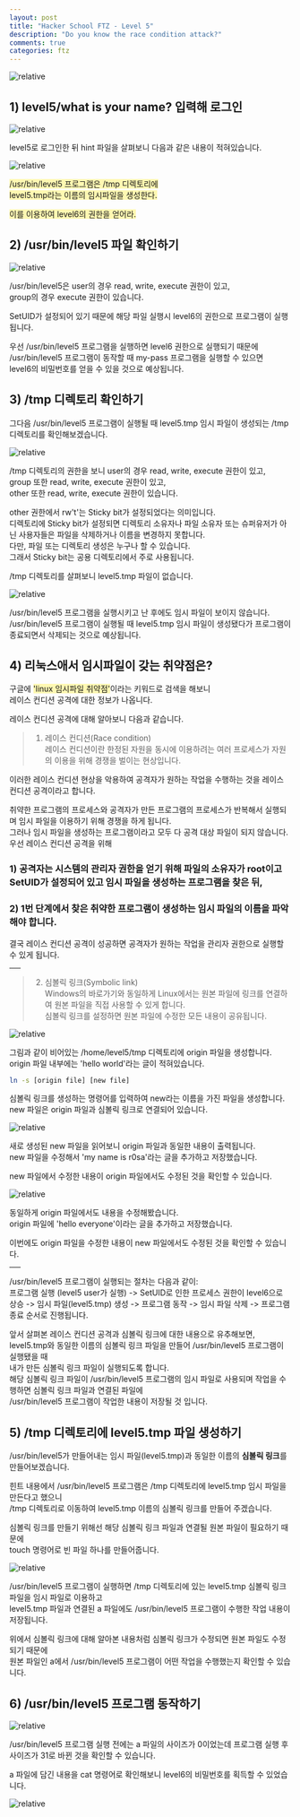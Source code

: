 ```yaml
---
layout: post
title: "Hacker School FTZ - Level 5"
description: "Do you know the race condition attack?"
comments: true
categories: ftz
---
```

<img data-action="zoom" src='{{ "assets/ftz/level5/1.png" | relative_url }}' alt='relative'>  

## 1) level5/what is your name? 입력해 로그인  
<img data-action="zoom" src='{{ "assets/ftz/level5/2.png" | relative_url }}' alt='relative'>  

level5로 로그인한 뒤 hint 파일을 살펴보니 다음과 같은 내용이 적혀있습니다.

<img data-action="zoom" src='{{ "assets/ftz/level5/3.png" | relative_url }}' alt='relative'>  

<span style="background-color: #fff8b2">/usr/bin/level5 프로그램은 /tmp 디렉토리에</span>  
<span style="background-color: #fff8b2">level5.tmp라는 이름의 임시파일을 생성한다.</span>  

<span style="background-color: #fff8b2">이를 이용하여 level6의 권한을 얻어라.</span>  

## 2) /usr/bin/level5 파일 확인하기  
<img data-action="zoom" src='{{ "assets/ftz/level5/4.png" | relative_url }}' alt='relative'>  

/usr/bin/level5은 user의 경우 read, write, execute 권한이 있고,  
group의 경우 execute 권한이 있습니다.  

SetUID가 설정되어 있기 때문에 해당 파일 실행시 level6의 권한으로 프로그램이 실행됩니다.

우선 /usr/bin/level5 프로그램을 실행하면 level6 권한으로 실행되기 때문에  
/usr/bin/level5 프로그램이 동작할 때 my-pass 프로그램을 실행할 수 있으면  
level6의 비밀번호를 얻을 수 있을 것으로 예상됩니다.  


## 3) /tmp 디렉토리 확인하기
그다음 /usr/bin/level5 프로그램이 실행될 때 level5.tmp 임시 파일이 생성되는 /tmp 디렉토리를 확인해보겠습니다.  

<img data-action="zoom" src='{{ "assets/ftz/level5/5.png" | relative_url }}' alt='relative'>  

/tmp 디렉토리의 권한을 보니 user의 경우 read, write, execute 권한이 있고,  
group 또한 read, write, execute 권한이 있고,  
other 또한 read, write, execute 권한이 있습니다.  

other 권한에서 rw't'는 Sticky bit가 설정되었다는 의미입니다.  
디렉토리에 Sticky bit가 설정되면 디렉토리 소유자나 파일 소유자 또는 슈퍼유저가 아닌 사용자들은 파일을 삭제하거나 이름을 변경하지 못합니다.  
다만, 파일 또는 디렉토리 생성은 누구나 할 수 있습니다.  
그래서 Sticky bit는 공용 디렉토리에서 주로 사용됩니다.  


/tmp 디렉토리를 살펴보니 level5.tmp 파일이 없습니다.  

<img data-action="zoom" src='{{ "assets/ftz/level5/6.png" | relative_url }}' alt='relative'>  

/usr/bin/level5 프로그램을 실행시키고 난 후에도 임시 파일이 보이지 않습니다.  
/usr/bin/level5 프로그램이 실행될 때 level5.tmp 임시 파일이 생성됐다가 프로그램이 종료되면서 삭제되는 것으로 예상됩니다.  

## 4) 리눅스애서 임시파일이 갖는 취약점은?  

구글에 <span style="background-color: #fff8b2">'linux 임시파일 취약점'</span>이라는 키워드로 검색을 해보니  
레이스 컨디션 공격에 대한 정보가 나옵니다.  

레이스 컨디션 공격에 대해 알아보니 다음과 같습니다.  

> 1. 레이스 컨디션(Race condition)  
레이스 컨디션이란 한정된 자원을 동시에 이용하려는 여러 프로세스가 자원의 이용을 위해 경쟁을 벌이는 현상입니다.  

이러한 레이스 컨디션 현상을 악용하여 공격자가 원하는 작업을 수행하는 것을 레이스 컨디션 공격이라고 합니다.  

취약한 프로그램의 프로세스와 공격자가 만든 프로그램의 프로세스가 반복해서 실행되며 임시 파일을 이용하기 위해 경쟁을 하게 됩니다.  
그러나 임시 파일을 생성하는 프로그램이라고 모두 다 공격 대상 파일이 되지 않습니다.  
우선 레이스 컨디션 공격을 위해  
### 1) 공격자는 시스템의 관리자 권한을 얻기 위해 파일의 소유자가 root이고 SetUID가 설정되어 있고 임시 파일을 생성하는 프로그램을 찾은 뒤,  

### 2) 1번 단계에서 찾은 취약한 프로그램이 생성하는 임시 파일의 이름을 파악해야 합니다.

결국 레이스 컨디션 공격이 성공하면 공격자가 원하는 작업을 관리자 권한으로 실행할 수 있게 됩니다.  

<hr width="20px">

> 2. 심볼릭 링크(Symbolic link)  
Windows의 바로가기와 동일하게 Linux에서는 원본 파일에 링크를 연결하여 원본 파일을 직접 사용할 수 있게 합니다.  
심볼릭 링크를 설정하면 원본 파일에 수정한 모든 내용이 공유됩니다.  

<img data-action="zoom" src='{{ "assets/ftz/level5/7.png" | relative_url }}' alt='relative'>  

그림과 같이 비어있는 /home/level5/tmp 디렉토리에 origin 파일을 생성합니다.  
origin 파일 내부에는 'hello world'라는 글이 적혀있습니다.  

```bash
ln -s [origin file] [new file]
```

심볼릭 링크를 생성하는 명령어를 입력하여 new라는 이름을 가진 파일을 생성합니다.  
new 파일은 origin 파일과 심볼릭 링크로 연결되어 있습니다.  


<img data-action="zoom" src='{{ "assets/ftz/level5/8.png" | relative_url }}' alt='relative'>  

새로 생성된 new 파일을 읽어보니 origin 파일과 동일한 내용이 출력됩니다.  
new 파일을 수정해서 'my name is r0sa'라는 글을 추가하고 저장했습니다.  

new 파일에서 수정한 내용이 origin 파일에서도 수정된 것을 확인할 수 있습니다.


<img data-action="zoom" src='{{ "assets/ftz/level5/9.png" | relative_url }}' alt='relative'>  

동일하게 origin 파일에서도 내용을 수정해봤습니다.  
origin 파일에 'hello everyone'이라는 글을 추가하고 저장했습니다.  

이번에도 origin 파일을 수정한 내용이 new 파일에서도 수정된 것을 확인할 수 있습니다.  

<hr width="20px">

/usr/bin/level5 프로그램이 실행되는 절차는 다음과 같이:  
프로그램 실행 (level5 user가 실행) -> SetUID로 인한 프로세스 권한이 level6으로 상승 -> 임시 파일(level5.tmp) 생성 -> 프로그램 동작 -> 임시 파일 삭제 -> 프로그램 종료 순서로 진행됩니다.  

앞서 살펴본 레이스 컨디션 공격과 심볼릭 링크에 대한 내용으로 유추해보면,  
level5.tmp와 동일한 이름의 심볼릭 링크 파일을 만들어 /usr/bin/level5 프로그램이 실행됐을 때  
내가 만든 심볼릭 링크 파일이 실행되도록 합니다.  
해당 심볼릭 링크 파일이 /usr/bin/level5 프로그램의 임시 파일로 사용되며 작업을 수행하면 심볼릭 링크 파일과 연결된 파일에  
/usr/bin/level5 프로그램이 작업한 내용이 저장될 것 입니다.  

## 5) /tmp 디렉토리에 level5.tmp 파일 생성하기  
/usr/bin/level5가 만들어내는 임시 파일(level5.tmp)과 동일한 이름의 **심볼릭 링크**를 만들어보겠습니다.  

힌트 내용에서 /usr/bin/level5 프로그램은 /tmp 디렉토리에 level5.tmp 임시 파일을 만든다고 했으니  
/tmp 디렉토리로 이동하여 level5.tmp 이름의 심볼릭 링크를 만들어 주겠습니다.  

심볼릭 링크를 만들기 위해선 해당 심볼릭 링크 파일과 연결될 원본 파일이 필요하기 때문에  
touch 명령어로 빈 파일 하나를 만들어줍니다.  

<img data-action="zoom" src='{{ "assets/ftz/level5/10.png" | relative_url }}' alt='relative'>  

/usr/bin/level5 프로그램이 실행하면 /tmp 디렉토리에 있는 level5.tmp 심볼릭 링크 파일을 임시 파일로 이용하고  
level5.tmp 파일과 연결된 a 파일에도 /usr/bin/level5 프로그램이 수행한 작업 내용이 저장됩니다.  
 
위에서 심볼릭 링크에 대해 알아본 내용처럼 심볼릭 링크가 수정되면 원본 파일도 수정되기 때문에  
원본 파일인 a에서 /usr/bin/level5 프로그램이 어떤 작업을 수행했는지 확인할 수 있습니다.  

## 6) /usr/bin/level5 프로그램 동작하기  

<img data-action="zoom" src='{{ "assets/ftz/level5/11.png" | relative_url }}' alt='relative'>  

/usr/bin/level5 프로그램 실행 전에는 a 파일의 사이즈가 0이었는데 프로그램 실행 후 사이즈가 31로 바뀐 것을 확인할 수 있습니다.  

a 파일에 담긴 내용을 cat 명령어로 확인해보니 level6의 비밀번호를 획득할 수 있었습니다.  

<img data-action="zoom" src='{{ "assets/ftz/level5/12.png" | relative_url }}' alt='relative'>  

